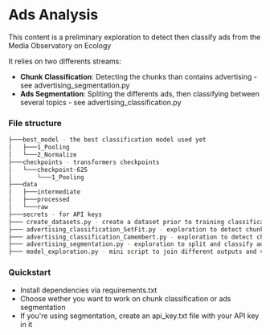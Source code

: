 # Ads Analysis

This content is a preliminary exploration to detect then classify ads from the Media Observatory on Ecology

It relies on two differents streams:

- **Chunk Classification**: Detecting the chunks than contains advertising - see advertising_segmentation.py
- **Ads Segmentation**: Spliting the differents ads, then classifying between several topics - see advertising_classification.py

### File structure

```bash
├───best_model - the best classification model used yet
│   ├───1_Pooling
│   └───2_Normalize
├───checkpoints - transformers checkpoints
│   └───checkpoint-625
│       └───1_Pooling
├───data
│   ├───intermediate
│   ├───processed
│   └───raw
├───secrets - for API keys
├─── create_datasets.py - create a dataset prior to training classification 
├─── advertising_classification_SetFit.py - exploration to detect chunks with advertising
├─── advertising_classification_Camembert.py - exploration to detect chunks with advertising, not working yet
├─── advertising_segmentation.py - exploration to split and classify ads
├─── model_exploration.py - mini script to join different outputs and visualize their differences on Metabase
```

### Quickstart 

- Install dependencies via requirements.txt
- Choose wether you want to work on chunk classification or ads segmentation
- If you're using segmentation, create an api_key.txt file with your API key in it